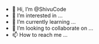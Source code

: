 - 👋 Hi, I’m @ShivuCode
- 👀 I’m interested in ...
- 🌱 I’m currently learning ...
- 💞️ I’m looking to collaborate on ...
- 📫 How to reach me ...

<!---
ShivuCode/ShivuCode is a ✨ special ✨ repository because its `README.md` (this file) appears on your GitHub profile.
You can click the Preview link to take a look at your changes.
--->
